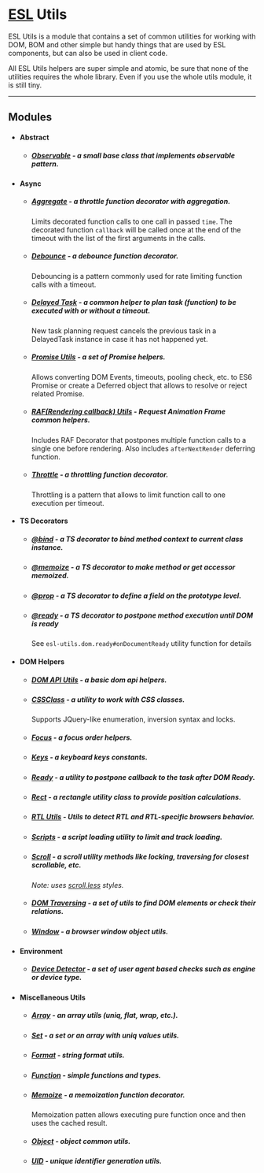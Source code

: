 # [ESL](https://exadel-inc.github.io/esl/) Utils

<a name="intro"></a>

ESL Utils is a module that contains a set of common utilities for working with DOM, BOM and other simple but handy things that are used by ESL components, but can also be used in client code.

All ESL Utils helpers are super simple and atomic, be sure that none of the utilities requires the whole library. 
Even if you use the whole utils module, it is still tiny.

---

## Modules

- #### Abstract

  - ##### <a href="./abstract/observable.ts" target="_blank">Observable</a> - a small base class that implements observable pattern. 


- #### Async
  
  - ##### <a href="./async/aggregate.ts" target="_blank">Aggregate</a> - a throttle function decorator with aggregation.
    Limits decorated function calls to one call in passed `time`. The decorated function `callback` will be called once 
    at the end of the timeout with the list of the first arguments in the calls.

  - ##### <a href="./async/debounce.ts" target="_blank">Debounce</a> - a debounce function decorator.
    Debouncing is a pattern commonly used for rate limiting function calls with a timeout.

  - ##### <a href="./async/delayed-task.ts" target="_blank">Delayed Task</a> - a common helper to plan task (function) to be executed with or without a timeout.
    New task planning request cancels the previous task in a DelayedTask instance in case it has not happened yet. 

  - ##### <a href="./async/promise.ts" target="_blank">Promise Utils</a> - a set of Promise helpers.
    Allows converting DOM Events, timeouts, pooling check, etc. to ES6 Promise or create a Deferred object 
    that allows to resolve or reject related Promise.

  - ##### <a href="./async/raf.ts" target="_blank">RAF(Rendering callback) Utils</a> - Request Animation Frame common helpers.
    Includes RAF Decorator that postpones multiple function calls to a single one before rendering. 
    Also includes `afterNextRender` deferring function.

  - ##### <a href="./async/throttle.ts" target="_blank">Throttle</a> - a throttling function decorator.
    Throttling is a pattern that allows to limit function call to one execution per timeout.


- #### TS Decorators

    - ##### <a href="./decorators/bind.ts" target="_blank">@bind</a> - a TS decorator to bind method context to current class instance.

    - ##### <a href="./decorators/memoize.ts" target="_blank">@memoize</a> - a TS decorator to make method or get accessor memoized.

    - ##### <a href="./decorators/prop.ts" target="_blank">@prop</a> - a TS decorator to define a field on the prototype level.

    - ##### <a href="./decorators/ready.ts" target="_blank">@ready</a> - a TS decorator to postpone method execution until DOM is ready 
      See `esl-utils.dom.ready#onDocumentReady` utility function for details

- #### DOM Helpers

    - ##### <a href="./dom/api.ts" target="_blank">DOM API Utils</a> - a basic dom api helpers.

    - ##### <a href="./dom/class.ts" target="_blank">CSSClass</a> - a utility to work with CSS classes. 
      Supports JQuery-like enumeration, inversion syntax and locks.  

    - ##### <a href="./dom/focus.ts" target="_blank">Focus</a> - a focus order helpers.

    - ##### <a href="./dom/keys.ts" target="_blank">Keys</a> - a keyboard keys constants.

    - ##### <a href="./dom/ready.ts" target="_blank">Ready</a> - a utility to postpone callback to the task after DOM Ready.

    - ##### <a href="./dom/rect.ts" target="_blank">Rect</a> - a rectangle utility class to provide position calculations.

    - ##### <a href="./dom/rtl.ts" target="_blank">RTL Utils</a> - Utils to detect RTL and RTL-specific browsers behavior.
  
    - ##### <a href="./dom/script.ts" target="_blank">Scripts</a> - a script loading utility to limit and track loading.
  
    - ##### <a href="./dom/scroll.ts" target="_blank">Scroll</a> - a scroll utility methods like locking, traversing for closest scrollable, etc. 
      *Note: uses <a href="./dom/scroll.less" target="_blank">scroll.less</a> styles.*
  
    - ##### <a href="./dom/traversing.ts" target="_blank">DOM Traversing</a> - a set of utils to find DOM elements or check their relations.

    - ##### <a href="./dom/window.ts" target="_blank">Window</a> - a browser window object utils.
  
- #### Environment
  
    - ##### <a href="./environment/device-detector.ts" target="_blank">Device Detector</a> - a set of user agent based checks such as engine or device type.

- #### Miscellaneous Utils

    - ##### <a href="./misc/array.ts" target="_blank">Array</a> - an array utils (uniq, flat, wrap, etc.).
  
    - ##### <a href="./misc/set.ts" target="_blank">Set</a> - a set or an array with uniq values utils.

    - ##### <a href="./misc/format.ts" target="_blank">Format</a> - string format utils.
  
    - ##### <a href="./misc/functions.ts" target="_blank">Function</a> - simple functions and types.
  
    - ##### <a href="./misc/memoize.ts" target="_blank">Memoize</a> - a memoization function decorator. 
      Memoization patten allows executing pure function once and then uses the cached result.
  
    - ##### <a href="./misc/object.ts" target="_blank">Object</a> - object common utils.
  
    - ##### <a href="./misc/uid.ts" target="_blank">UID</a> - unique identifier generation utils.
